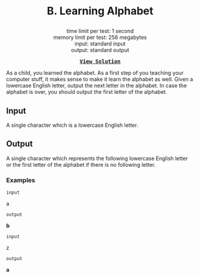 # <p align="center"> B. Learning Alphabet </p>

<p align="center">
  time limit per test: 1 second <br>
  memory limit per test: 256 megabytes <br>
input: standard input<br>
output: standard output
</p>

<pre align = "center"> <b> <a href="https://github.com/dizzydroid/ASU_CodeForces-Tasks/blob/main/Lab%201/Solutions/B%20-%20Learning%20Alphabet.cpp">View Solution</a> </b> </pre>

As a child, you learned the alphabet. As a first step of you teaching your computer stuff, it makes sense to make it learn the alphabet as well. Given a lowercase English letter, output the next letter in the alphabet. In case the alphabet is over, you should output the first letter of the alphabet.

## Input
A single character which is a lowercase English letter.

## Output
A single character which represents the following lowercase English letter or the first letter of the alphabet if there is no following letter.
### Examples<br>

 ```input```<br>

a<br>

 ```output```<br>

**b**<br>

 ```input```<br>

z<br>

 ```output```<br>

**a**<br>

